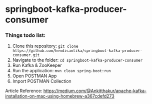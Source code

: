 # springboot-kafka-producer-consumer

### Things todo list:

1. Clone this repository: `git clone https://github.com/hendisantika/springboot-kafka-producer-consumer.git`
2. Navigate to the folder: `cd springboot-kafka-producer-consumer`
3. Run Kafka & ZooKeeper
4. Run the application: `mvn clean spring-boot:run`
5. Open POSTMAN App
6. Import POSTMAN Collection

Article Reference: https://medium.com/@Ankitthakur/apache-kafka-installation-on-mac-using-homebrew-a367cdefd273